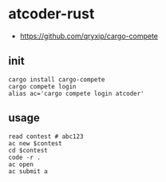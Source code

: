 # atcoder-rust

- <https://github.com/qryxip/cargo-compete>

## init

```fish
cargo install cargo-compete
cargo compete login
alias ac='cargo compete login atcoder'
```

## usage

```fish
read contest # abc123
ac new $contest
cd $contest
code -r .
ac open
ac submit a
```
